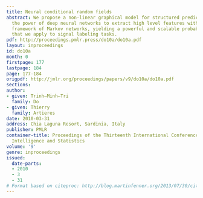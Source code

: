 ```yaml
---
title: Neural conditional random fields
abstract: We propose a non-linear graphical model for structured prediction. It combines
  the power of deep neural networks to extract high level features with the graphical
  framework of Markov networks, yielding a powerful and scalable probabilistic model
  that we apply to signal labeling tasks.
pdf: http://proceedings.pmlr.press/do10a/do10a.pdf
layout: inproceedings
id: do10a
month: 0
firstpage: 177
lastpage: 184
page: 177-184
origpdf: http://jmlr.org/proceedings/papers/v9/do10a/do10a.pdf
sections: 
author:
- given: Trinh–Minh–Tri
  family: Do
- given: Thierry
  family: Artieres
date: 2010-03-31
address: Chia Laguna Resort, Sardinia, Italy
publisher: PMLR
container-title: Proceedings of the Thirteenth International Conference on Artificial
  Intelligence and Statistics
volume: '9'
genre: inproceedings
issued:
  date-parts:
  - 2010
  - 3
  - 31
# Format based on citeproc: http://blog.martinfenner.org/2013/07/30/citeproc-yaml-for-bibliographies/
---
```

